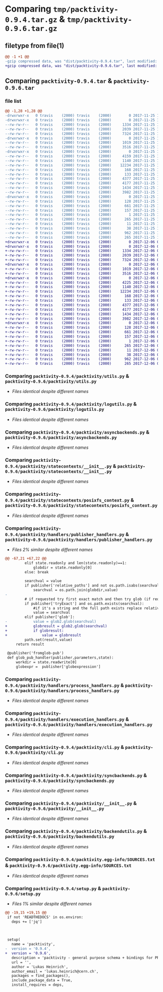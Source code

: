 # Comparing `tmp/packtivity-0.9.4.tar.gz` & `tmp/packtivity-0.9.6.tar.gz`

## filetype from file(1)

```diff
@@ -1 +1 @@
-gzip compressed data, was "dist/packtivity-0.9.4.tar", last modified: Sat Nov 25 14:50:07 2017, max compression
+gzip compressed data, was "dist/packtivity-0.9.6.tar", last modified: Wed Dec  6 02:03:10 2017, max compression
```

## Comparing `packtivity-0.9.4.tar` & `packtivity-0.9.6.tar`

### file list

```diff
@@ -1,28 +1,28 @@
-drwxrwxr-x   0 travis    (2000) travis    (2000)        0 2017-11-25 14:50:07.000000 packtivity-0.9.4/
-drwxrwxr-x   0 travis    (2000) travis    (2000)        0 2017-11-25 14:50:07.000000 packtivity-0.9.4/packtivity/
--rw-rw-r--   0 travis    (2000) travis    (2000)     1334 2017-11-25 14:48:52.000000 packtivity-0.9.4/packtivity/utils.py
--rw-rw-r--   0 travis    (2000) travis    (2000)     2039 2017-11-25 14:48:52.000000 packtivity-0.9.4/packtivity/logutils.py
--rw-rw-r--   0 travis    (2000) travis    (2000)     7324 2017-11-25 14:48:52.000000 packtivity-0.9.4/packtivity/asyncbackends.py
-drwxrwxr-x   0 travis    (2000) travis    (2000)        0 2017-11-25 14:50:07.000000 packtivity-0.9.4/packtivity/statecontexts/
--rw-rw-r--   0 travis    (2000) travis    (2000)     1019 2017-11-25 14:48:52.000000 packtivity-0.9.4/packtivity/statecontexts/__init__.py
--rw-rw-r--   0 travis    (2000) travis    (2000)     3516 2017-11-25 14:48:52.000000 packtivity-0.9.4/packtivity/statecontexts/posixfs_context.py
-drwxrwxr-x   0 travis    (2000) travis    (2000)        0 2017-11-25 14:50:07.000000 packtivity-0.9.4/packtivity/handlers/
--rw-rw-r--   0 travis    (2000) travis    (2000)     4159 2017-11-25 14:48:52.000000 packtivity-0.9.4/packtivity/handlers/publisher_handlers.py
--rw-rw-r--   0 travis    (2000) travis    (2000)     1140 2017-11-25 14:48:52.000000 packtivity-0.9.4/packtivity/handlers/process_handlers.py
--rw-rw-r--   0 travis    (2000) travis    (2000)    12234 2017-11-25 14:48:52.000000 packtivity-0.9.4/packtivity/handlers/execution_handlers.py
--rw-rw-r--   0 travis    (2000) travis    (2000)      168 2017-11-25 14:48:52.000000 packtivity-0.9.4/packtivity/handlers/__init__.py
--rw-rw-r--   0 travis    (2000) travis    (2000)      133 2017-11-25 14:48:52.000000 packtivity-0.9.4/packtivity/handlers/environment_handlers.py
--rw-rw-r--   0 travis    (2000) travis    (2000)     4377 2017-11-25 14:48:52.000000 packtivity-0.9.4/packtivity/cli.py
--rw-rw-r--   0 travis    (2000) travis    (2000)     4177 2017-11-25 14:48:52.000000 packtivity-0.9.4/packtivity/syncbackends.py
--rw-rw-r--   0 travis    (2000) travis    (2000)     1434 2017-11-25 14:48:52.000000 packtivity-0.9.4/packtivity/__init__.py
--rw-rw-r--   0 travis    (2000) travis    (2000)     3982 2017-11-25 14:48:52.000000 packtivity-0.9.4/packtivity/backendutils.py
-drwxrwxr-x   0 travis    (2000) travis    (2000)        0 2017-11-25 14:50:07.000000 packtivity-0.9.4/packtivity.egg-info/
--rw-rw-r--   0 travis    (2000) travis    (2000)      128 2017-11-25 14:50:07.000000 packtivity-0.9.4/packtivity.egg-info/requires.txt
--rw-rw-r--   0 travis    (2000) travis    (2000)      661 2017-11-25 14:50:07.000000 packtivity-0.9.4/packtivity.egg-info/SOURCES.txt
--rw-rw-r--   0 travis    (2000) travis    (2000)      157 2017-11-25 14:50:07.000000 packtivity-0.9.4/packtivity.egg-info/entry_points.txt
--rw-rw-r--   0 travis    (2000) travis    (2000)        1 2017-11-25 14:50:07.000000 packtivity-0.9.4/packtivity.egg-info/dependency_links.txt
--rw-rw-r--   0 travis    (2000) travis    (2000)      265 2017-11-25 14:50:07.000000 packtivity-0.9.4/packtivity.egg-info/PKG-INFO
--rw-rw-r--   0 travis    (2000) travis    (2000)       11 2017-11-25 14:50:07.000000 packtivity-0.9.4/packtivity.egg-info/top_level.txt
--rw-rw-r--   0 travis    (2000) travis    (2000)       38 2017-11-25 14:50:07.000000 packtivity-0.9.4/setup.cfg
--rw-rw-r--   0 travis    (2000) travis    (2000)      962 2017-11-25 14:48:52.000000 packtivity-0.9.4/setup.py
--rw-rw-r--   0 travis    (2000) travis    (2000)      265 2017-11-25 14:50:07.000000 packtivity-0.9.4/PKG-INFO
+drwxrwxr-x   0 travis    (2000) travis    (2000)        0 2017-12-06 02:03:10.000000 packtivity-0.9.6/
+drwxrwxr-x   0 travis    (2000) travis    (2000)        0 2017-12-06 02:03:10.000000 packtivity-0.9.6/packtivity/
+-rw-rw-r--   0 travis    (2000) travis    (2000)     1334 2017-12-06 02:01:48.000000 packtivity-0.9.6/packtivity/utils.py
+-rw-rw-r--   0 travis    (2000) travis    (2000)     2039 2017-12-06 02:01:48.000000 packtivity-0.9.6/packtivity/logutils.py
+-rw-rw-r--   0 travis    (2000) travis    (2000)     7324 2017-12-06 02:01:48.000000 packtivity-0.9.6/packtivity/asyncbackends.py
+drwxrwxr-x   0 travis    (2000) travis    (2000)        0 2017-12-06 02:03:10.000000 packtivity-0.9.6/packtivity/statecontexts/
+-rw-rw-r--   0 travis    (2000) travis    (2000)     1019 2017-12-06 02:01:48.000000 packtivity-0.9.6/packtivity/statecontexts/__init__.py
+-rw-rw-r--   0 travis    (2000) travis    (2000)     3516 2017-12-06 02:01:48.000000 packtivity-0.9.6/packtivity/statecontexts/posixfs_context.py
+drwxrwxr-x   0 travis    (2000) travis    (2000)        0 2017-12-06 02:03:10.000000 packtivity-0.9.6/packtivity/handlers/
+-rw-rw-r--   0 travis    (2000) travis    (2000)     4225 2017-12-06 02:01:48.000000 packtivity-0.9.6/packtivity/handlers/publisher_handlers.py
+-rw-rw-r--   0 travis    (2000) travis    (2000)     1140 2017-12-06 02:01:48.000000 packtivity-0.9.6/packtivity/handlers/process_handlers.py
+-rw-rw-r--   0 travis    (2000) travis    (2000)    12234 2017-12-06 02:01:48.000000 packtivity-0.9.6/packtivity/handlers/execution_handlers.py
+-rw-rw-r--   0 travis    (2000) travis    (2000)      168 2017-12-06 02:01:48.000000 packtivity-0.9.6/packtivity/handlers/__init__.py
+-rw-rw-r--   0 travis    (2000) travis    (2000)      133 2017-12-06 02:01:48.000000 packtivity-0.9.6/packtivity/handlers/environment_handlers.py
+-rw-rw-r--   0 travis    (2000) travis    (2000)     4377 2017-12-06 02:01:48.000000 packtivity-0.9.6/packtivity/cli.py
+-rw-rw-r--   0 travis    (2000) travis    (2000)     4177 2017-12-06 02:01:48.000000 packtivity-0.9.6/packtivity/syncbackends.py
+-rw-rw-r--   0 travis    (2000) travis    (2000)     1434 2017-12-06 02:01:48.000000 packtivity-0.9.6/packtivity/__init__.py
+-rw-rw-r--   0 travis    (2000) travis    (2000)     3982 2017-12-06 02:01:48.000000 packtivity-0.9.6/packtivity/backendutils.py
+drwxrwxr-x   0 travis    (2000) travis    (2000)        0 2017-12-06 02:03:10.000000 packtivity-0.9.6/packtivity.egg-info/
+-rw-rw-r--   0 travis    (2000) travis    (2000)      128 2017-12-06 02:03:10.000000 packtivity-0.9.6/packtivity.egg-info/requires.txt
+-rw-rw-r--   0 travis    (2000) travis    (2000)      661 2017-12-06 02:03:10.000000 packtivity-0.9.6/packtivity.egg-info/SOURCES.txt
+-rw-rw-r--   0 travis    (2000) travis    (2000)      157 2017-12-06 02:03:10.000000 packtivity-0.9.6/packtivity.egg-info/entry_points.txt
+-rw-rw-r--   0 travis    (2000) travis    (2000)        1 2017-12-06 02:03:10.000000 packtivity-0.9.6/packtivity.egg-info/dependency_links.txt
+-rw-rw-r--   0 travis    (2000) travis    (2000)      265 2017-12-06 02:03:10.000000 packtivity-0.9.6/packtivity.egg-info/PKG-INFO
+-rw-rw-r--   0 travis    (2000) travis    (2000)       11 2017-12-06 02:03:10.000000 packtivity-0.9.6/packtivity.egg-info/top_level.txt
+-rw-rw-r--   0 travis    (2000) travis    (2000)       38 2017-12-06 02:03:10.000000 packtivity-0.9.6/setup.cfg
+-rw-rw-r--   0 travis    (2000) travis    (2000)      962 2017-12-06 02:01:48.000000 packtivity-0.9.6/setup.py
+-rw-rw-r--   0 travis    (2000) travis    (2000)      265 2017-12-06 02:03:10.000000 packtivity-0.9.6/PKG-INFO
```

### Comparing `packtivity-0.9.4/packtivity/utils.py` & `packtivity-0.9.6/packtivity/utils.py`

 * *Files identical despite different names*

### Comparing `packtivity-0.9.4/packtivity/logutils.py` & `packtivity-0.9.6/packtivity/logutils.py`

 * *Files identical despite different names*

### Comparing `packtivity-0.9.4/packtivity/asyncbackends.py` & `packtivity-0.9.6/packtivity/asyncbackends.py`

 * *Files identical despite different names*

### Comparing `packtivity-0.9.4/packtivity/statecontexts/__init__.py` & `packtivity-0.9.6/packtivity/statecontexts/__init__.py`

 * *Files identical despite different names*

### Comparing `packtivity-0.9.4/packtivity/statecontexts/posixfs_context.py` & `packtivity-0.9.6/packtivity/statecontexts/posixfs_context.py`

 * *Files identical despite different names*

### Comparing `packtivity-0.9.4/packtivity/handlers/publisher_handlers.py` & `packtivity-0.9.6/packtivity/handlers/publisher_handlers.py`

 * *Files 2% similar despite different names*

```diff
@@ -67,21 +67,22 @@
         elif state.readonly and len(state.readonly)==1:
             globdir = state.readonly[0]
         else: break
 
         searchval = value
         if publisher['relative_paths'] and not os.path.isabs(searchval):
             searchval = os.path.join(globdir,value)
-
         # if requested try first exact match and then try glob (if requested)
         if publisher['tryExact'] and os.path.exists(searchval):
             #if it's a string and the full path exists replace relative path
             value = searchval
         elif publisher['glob']:
-            value = glob2.glob(searchval)
+            globresult = glob2.glob(searchval)
+            if globresult:
+                value = globresult
         path.set(result,value)
     return result
 
 @publisher('fromglob-pub')
 def glob_pub_handler(publisher,parameters,state):
     workdir = state.readwrite[0]
     globexpr =  publisher['globexpression']
```

### Comparing `packtivity-0.9.4/packtivity/handlers/process_handlers.py` & `packtivity-0.9.6/packtivity/handlers/process_handlers.py`

 * *Files identical despite different names*

### Comparing `packtivity-0.9.4/packtivity/handlers/execution_handlers.py` & `packtivity-0.9.6/packtivity/handlers/execution_handlers.py`

 * *Files identical despite different names*

### Comparing `packtivity-0.9.4/packtivity/cli.py` & `packtivity-0.9.6/packtivity/cli.py`

 * *Files identical despite different names*

### Comparing `packtivity-0.9.4/packtivity/syncbackends.py` & `packtivity-0.9.6/packtivity/syncbackends.py`

 * *Files identical despite different names*

### Comparing `packtivity-0.9.4/packtivity/__init__.py` & `packtivity-0.9.6/packtivity/__init__.py`

 * *Files identical despite different names*

### Comparing `packtivity-0.9.4/packtivity/backendutils.py` & `packtivity-0.9.6/packtivity/backendutils.py`

 * *Files identical despite different names*

### Comparing `packtivity-0.9.4/packtivity.egg-info/SOURCES.txt` & `packtivity-0.9.6/packtivity.egg-info/SOURCES.txt`

 * *Files identical despite different names*

### Comparing `packtivity-0.9.4/setup.py` & `packtivity-0.9.6/setup.py`

 * *Files 1% similar despite different names*

```diff
@@ -19,15 +19,15 @@
 if not 'READTHEDOCS' in os.environ:
   deps += ['jq']
 
 
 
 setup(
   name = 'packtivity',
-  version = '0.9.4',
+  version = '0.9.6',
   description = 'packtivity - general purpose schema + bindings for PROV activities',
   url = '',
   author = 'Lukas Heinrich',
   author_email = 'lukas.heinrich@cern.ch',
   packages = find_packages(),
   include_package_data = True,
   install_requires = deps,
```


